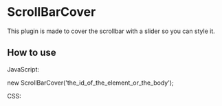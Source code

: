 ScrollBarCover
===========

This plugin is made to cover the scrollbar with a slider so you can style it.

How to use
----------

JavaScript:

new ScrollBarCover('the_id_of_the_element_or_the_body');

CSS:

<style>

#scrollbar-slider-element {
        width: 16px;
        background-color: #ccc;
}
#scrollbar-slider-knob {
        height: 16px;
        width: 16px;
        background-color: #000;
}

</style>

